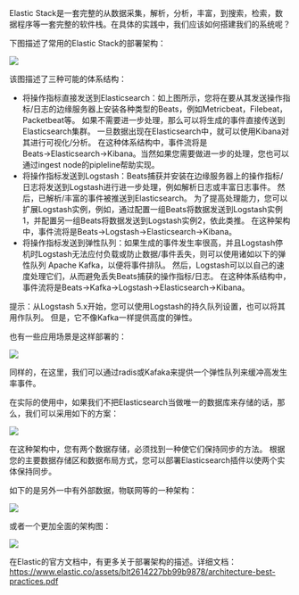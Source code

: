 Elastic Stack是一套完整的从数据采集，解析，分析，丰富，到搜索，检索，数据程序等一套完整的软件栈。在具体的实践中，我们应该如何搭建我们的系统呢？

下图描述了常用的Elastic Stack的部署架构：

![](https://img-blog.csdnimg.cn/20191007140645639.png?x-oss-process=image/watermark,type_ZmFuZ3poZW5naGVpdGk,shadow_10,text_aHR0cHM6Ly9ibG9nLmNzZG4ubmV0L1VidW50dVRvdWNo,size_16,color_FFFFFF,t_70)

该图描述了三种可能的体系结构：

- 将操作指标直接发送到Elasticsearch：如上图所示，您将在要从其发送操作指标/日志的边缘服务器上安装各种类型的Beats，例如Metricbeat，Filebeat，Packetbeat等。 如果不需要进一步处理，那么可以将生成的事件直接传送到Elasticsearch集群。 一旦数据出现在Elasticsearch中，就可以使用Kibana对其进行可视化/分析。 在这种体系结构中，事件流将是Beats→Elasticsearch→Kibana。当然如果您需要做进一步的处理，您也可以通过ingest node的pipleline帮助实现。
- 将操作指标发送到Logstash：Beats捕获并安装在边缘服务器上的操作指标/日志将发送到Logstash进行进一步处理，例如解析日志或丰富日志事件。 然后，已解析/丰富的事件被推送到Elasticsearch。 为了提高处理能力，您可以扩展Logstash实例，例如，通过配置一组Beats将数据发送到Logstash实例1，并配置另一组Beats将数据发送到Logstash实例2，依此类推。 在这种架构中，事件流将是Beats→Logstash→Elasticsearch→Kibana。
- 将操作指标发送到弹性队列：如果生成的事件发生率很高，并且Logstash停机时Logstash无法应付负载或防止数据/事件丢失，则可以使用诸如以下的弹性队列 Apache Kafka，以便将事件排队。 然后，Logstash可以以自己的速度处理它们，从而避免丢失Beats捕获的操作指标/日志。 在这种体系结构中，事件流将是Beats→Kafka→Logstash→Elasticsearch→Kibana。

提示：从Logstash 5.x开始，您可以使用Logstash的持久队列设置，也可以将其用作队列。 但是，它不像Kafka一样提供高度的弹性。

也有一些应用场景是这样部署的：

![](https://img-blog.csdnimg.cn/20191007141510790.png?x-oss-process=image/watermark,type_ZmFuZ3poZW5naGVpdGk,shadow_10,text_aHR0cHM6Ly9ibG9nLmNzZG4ubmV0L1VidW50dVRvdWNo,size_16,color_FFFFFF,t_70)

同样的，在这里，我们可以通过radis或Kafaka来提供一个弹性队列来缓冲高发生率事件。

在实际的使用中，如果我们不把Elasticsearch当做唯一的数据库来存储的话，那么，我们可以采用如下的方案：

![](https://img-blog.csdnimg.cn/20191007141935354.png?x-oss-process=image/watermark,type_ZmFuZ3poZW5naGVpdGk,shadow_10,text_aHR0cHM6Ly9ibG9nLmNzZG4ubmV0L1VidW50dVRvdWNo,size_16,color_FFFFFF,t_70)

在这种架构中，您有两个数据存储，必须找到一种使它们保持同步的方法。 根据您的主要数据存储区和数据布局方式，您可以部署Elasticsearch插件以使两个实体保持同步。

如下的是另外一中有外部数据，物联网等的一种架构：

![](https://img-blog.csdnimg.cn/20191127085346630.png?x-oss-process=image/watermark,type_ZmFuZ3poZW5naGVpdGk,shadow_10,text_aHR0cHM6Ly9lbGFzdGljc3RhY2suYmxvZy5jc2RuLm5ldA==,size_16,color_FFFFFF,t_70)

或者一个更加全面的架构图：

![](https://img-blog.csdnimg.cn/20191130110200909.png?x-oss-process=image/watermark,type_ZmFuZ3poZW5naGVpdGk,shadow_10,text_aHR0cHM6Ly9lbGFzdGljc3RhY2suYmxvZy5jc2RuLm5ldA==,size_16,color_FFFFFF,t_70)

在Elastic的官方文档中，有更多关于部署架构的描述。详细文档：https://www.elastic.co/assets/blt2614227bb99b9878/architecture-best-practices.pdf
